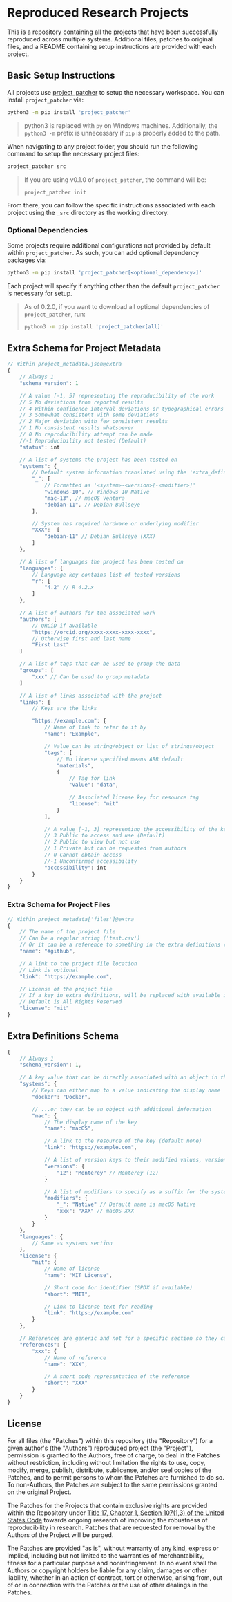 # Reproduced Research Projects

This is a repository containing all the projects that have been successfully reproduced across multiple systems. Additional files, patches to original files, and a README containing setup instructions are provided with each project.

## Basic Setup Instructions

All projects use [project_patcher] to setup the necessary workspace. You can install `project_patcher` via:

```sh
python3 -m pip install 'project_patcher'
```

> python3 is replaced with `py` on Windows machines. Additionally, the `python3 -m` prefix is unnecessary if `pip` is properly added to the path.

When navigating to any project folder, you should run the following command to setup the necessary project files:

```sh
project_patcher src
```

> If you are using v0.1.0 of `project_patcher`, the command will be:
>```
>project_patcher init
>```

From there, you can follow the specific instructions associated with each project using the `_src` directory as the working directory.

### Optional Dependencies

Some projects require additional configurations not provided by default within `project_patcher`. As such, you can add optional dependency packages via:

```sh
python3 -m pip install 'project_patcher[<optional_dependency>]'
```

Each project will specify if anything other than the default `project_patcher` is necessary for setup.

> As of 0.2.0, if you want to download all optional dependencies of `project_patcher`, run:
>```sh
>python3 -m pip install 'project_patcher[all]'
>```

## Extra Schema for Project Metadata

```js
// Within project_metadata.json@extra
{
    // Always 1
    "schema_version": 1 

    // A value [-1, 5] representing the reproducibility of the work
    // 5 No deviations from reported results
	// 4 Within confidence interval deviations or typographical errors
	// 3 Somewhat consistent with some deviations
	// 2 Major deviation with few consistent results
	// 1 No consistent results whatsoever
	// 0 No reproducibility attempt can be made
	//-1 Reproducibility not tested (Default)
    "status": int 

    // A list of systems the project has been tested on
    "systems": {
        // Default system information translated using the 'extra_definitions.json'
        "_": [
            // Formatted as '<system>-<version>[-<modifier>]'
            "windows-10", // Windows 10 Native
            "mac-13", // macOS Ventura
            "debian-11", // Debian Bullseye
        ],

        // System has required hardware or underlying modifier
        "XXX":  [
            "debian-11" // Debian Bullseye (XXX)
        ]
    },

    // A list of languages the project has been tested on
    "languages": {
        // Language key contains list of tested versions
        "r": [
            "4.2" // R 4.2.x
        ]
    },

    // A list of authors for the associated work
    "authors": [
        // ORCiD if available
        "https://orcid.org/xxxx-xxxx-xxxx-xxxx",
        // Otherwise first and last name
        "First Last"
    ]

    // A list of tags that can be used to group the data
    "groups": [
        "xxx" // Can be used to group metadata
    ]

    // A list of links associated with the project
    "links": {
        // Keys are the links

        "https://example.com": {
            // Name of link to refer to it by
            "name": "Example",

            // Value can be string/object or list of strings/object
            "tags": [
                // No license specified means ARR default
                "materials",
                {
                    // Tag for link
                    "value": "data",

                    // Associated license key for resource tag
                    "license": "mit"
                }
            ],

            // A value [-1, 3] representing the accessibility of the key resource
            // 3 Public to access and use (Default)
            // 2 Public to view but not use
            // 1 Private but can be requested from authors
            // 0 Cannot obtain access
            //-1 Unconfirmed accessibility
            "accessibility": int
        }
    }
}
```

### Extra Schema for Project Files

```js
// Within project_metadata['files']@extra
{
    // The name of the project file
    // Can be a regular string ('test.csv')
    // Or it can be a reference to something in the extra definitions ('#github')
    "name": "#github",

    // A link to the project file location
    // Link is optional
    "link": "https://example.com",

    // License of the project file
    // If a key in extra definitions, will be replaced with available information
    // Default is All Rights Reserved
    "license": "mit"
}
```

## Extra Definitions Schema

```js
{
    // Always 1
    "schema_version": 1,

    // A key value that can be directly associated with an object in the extra section, each section can define their own format
    "systems": {
        // Keys can either map to a value indicating the display name
        "docker": "Docker",

        // ...or they can be an object with additional information
        "mac": {
            // The display name of the key
            "name": "macOS",

            // A link to the resource of the key (default none)
            "link": "https://example.com",

            // A list of version keys to their modified values, version number will be surrounding in parentheses
            "versions": {
                "12": "Monterey" // Monterey (12)
            }

            // A list of modifiers to specify as a suffix for the system
            "modifiers": {
                "_": "Native" // Default name is macOS Native
                "xxx": "XXX" // macOS XXX
            }
        }
    },
    "languages": {
        // Same as systems section
    },
    "license": {
        "mit": {
            // Name of license
            "name": "MIT License",

            // Short code for identifier (SPDX if available)
            "short": "MIT",

            // Link to license text for reading
            "link": "https://example.com"
        }
    },

    // References are generic and not for a specific section so they can only be referenced with a '#' before the key
    "references": {
        "xxx": {
            // Name of reference
            "name": "XXX",

            // A short code representation of the reference
            "short": "XXX"
        }
    }
}
```

## License

For all files (the "Patches") within this repository (the "Repository") for a given author's (the "Authors") reproduced project (the "Project"), permission is granted to the Authors, free of charge, to deal in the Patches without restriction, including without limitation the rights to use, copy, modify, merge, publish, distribute, sublicense, and/or seel copies of the Patches, and to permit persons to whom the Patches are furnished to do so. To non-Authors, the Patches are subject to the same permissions granted on the original Project.

The Patches for the Projects that contain exclusive rights are provided within the Repository under [Title 17, Chapter 1, Section 107(1,3) of the United States Code][usc] towards ongoing research of improving the robustness of reproducibility in research. Patches that are requested for removal by the Authors of the Project will be purged.

The Patches are provided "as is", without warranty of any kind, express or implied, including but not limited to the warranties of merchantability, fitness for a particular purpose and noninfringement. In no event shall the Authors or copyright holders be liable for any claim, damages or other liability, whether in an action of contract, tort or otherwise, arising from, out of or in connection with the Patches or the use of other dealings in the Patches.

[project_patcher]: https://pypi.org/project/project-patcher/
[git]: https://git-scm.com/

[usc]: https://www.copyright.gov/title17/92chap1.html#107
